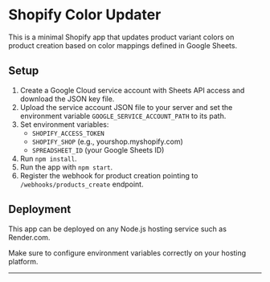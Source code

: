 # Shopify Color Updater

This is a minimal Shopify app that updates product variant colors on product creation based on color mappings defined in Google Sheets.

## Setup

1. Create a Google Cloud service account with Sheets API access and download the JSON key file.
2. Upload the service account JSON file to your server and set the environment variable `GOOGLE_SERVICE_ACCOUNT_PATH` to its path.
3. Set environment variables:
    - `SHOPIFY_ACCESS_TOKEN`
    - `SHOPIFY_SHOP` (e.g., yourshop.myshopify.com)
    - `SPREADSHEET_ID` (your Google Sheets ID)
4. Run `npm install`.
5. Run the app with `npm start`.
6. Register the webhook for product creation pointing to `/webhooks/products_create` endpoint.

## Deployment

This app can be deployed on any Node.js hosting service such as Render.com.

Make sure to configure environment variables correctly on your hosting platform.

---
